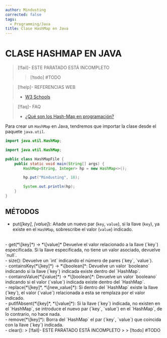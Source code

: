 ```yaml
---
author: Mindusting
corrected: false
tags:
  - Programming/Java
title: Clase HashMap en Java
---
```


# CLASE HASHMAP EN JAVA

> [!fail]- ESTE PARATADO ESTÁ INCOMPLETO
> > [!todo] #TODO

> [!help]- REFERENCIAS WEB
> - [W3 Schools](https://www.w3schools.com/java/java_hashmap.asp)

> [!faq]- FAQ
> - [¿Qué son los Hash-Map en programación?](../../../../pc/pc_hashmap.md)

Para crear un `HashMap` en Java, tendremos que importar la clase desde el paquete `java.util`.

```java
import java.util.HashMap;
```

```java
import java.util.HashMap;

public class HashMapFile {
    public static void main(String[] args) {
        HashMap<String, Integer> hp = new HashMap<>();

        hp.put("Mindusting", 18);

        System.out.println(hp);
    }
}
```

## MÉTODOS

- put(*\[key]*, *\[value]*):
    Añade un nuevo par (`key`, `value`), si la llave (`key`), ya existe en el `HashMap`, sobrescribe el valor (`value`) indicado.
<br>
- get(*\[key]*) -> *\[value]*
    Devuelve el valor relacionado a la llave (`key`) especificada.
    Si la llave especificada, no tiene un valor asociado, devuelve `null`.
<br>
- size():
    Devuelve un `int` indicando el número de pares (`key`, `value`).
<br>
- containsKey(*\[key]*) -> *\[boolean]*:
    Devuelve un valor `booleano` indicando si la llave (`key`) indicada existe dentro del `HashMap`.
<br>
- containsValue(*\[value]*) -> *\[boolean]*:
    Devuelve un valor `booleano` indicando si el valor (`value`) indicada existe dentro del `HashMap`.
<br>
- replace(*\[key]*, *\[new_value]*):
    Si dentro del `HashMap` existe la llave (`key`), el valor (`value`) relacionada a esta se remplaza por el valor indicado.
<br>
- putIfAbsent(*\[key]*, *\[value]*):
    Si la llave (`key`) indicada, no existen en el `HashMap`, se introduce el nuevo par (`key`, `value`) en el `HashMap`, de lo contrario, no hace nada.
<br>
- remove(*\[key]*):
    Borra del `HashMap` el par (`key`, `value`) que coincida con la llave (`key`) indicada.
<br>
- clear():
    > [!fail]- ESTE PARATADO ESTÁ INCOMPLETO
    > > [!todo] #TODO
